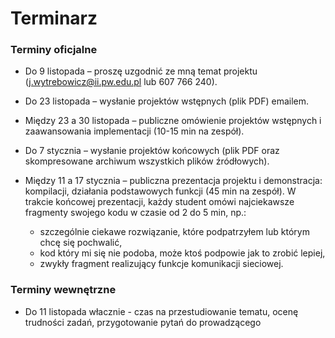# Terminarz

### Terminy oficjalne

 - Do 9 listopada – proszę uzgodnić ze mną temat projektu (j.wytrebowicz@ii.pw.edu.pl lub 607 766 240).
 - Do 23 listopada – wysłanie projektów wstępnych (plik PDF) emailem.
 - Między 23 a 30 listopada – publiczne omówienie projektów wstępnych i zaawansowania implementacji (10-15 min na zespół).
 - Do 7 stycznia – wysłanie projektów końcowych (plik PDF oraz skompresowane archiwum wszystkich plików źródłowych).
 - Między 11 a 17 stycznia – publiczna prezentacja projektu i demonstracja: kompilacji, działania podstawowych funkcji (45 min na zespół). W trakcie końcowej prezentacji, każdy student omówi najciekawsze fragmenty swojego kodu w czasie od 2 do 5 min, np.:

   -  szczególnie ciekawe rozwiązanie, które podpatrzyłem lub którym chcę się pochwalić,
   -  kod który mi się nie podoba, może ktoś podpowie jak to zrobić lepiej,
   -  zwykły fragment realizujący funkcje komunikacji sieciowej.

### Terminy wewnętrzne

 - Do 11 listopada włacznie - czas na przestudiowanie tematu, ocenę trudności zadań, przygotowanie pytań do prowadzącego
